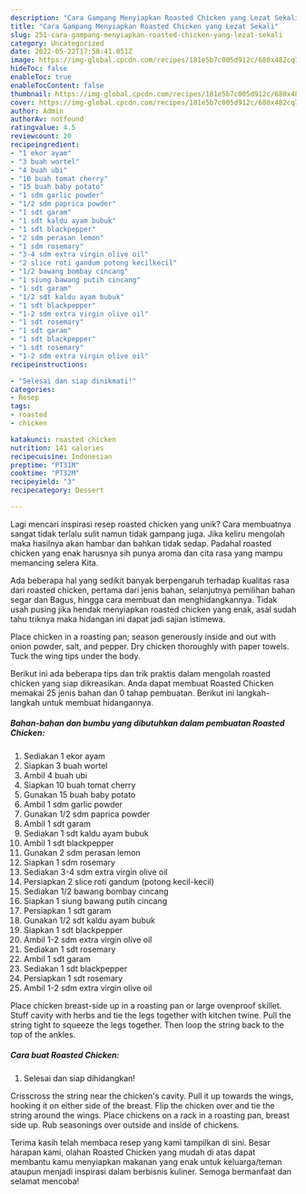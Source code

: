 ```yaml
---
description: "Cara Gampang Menyiapkan Roasted Chicken yang Lezat Sekali"
title: "Cara Gampang Menyiapkan Roasted Chicken yang Lezat Sekali"
slug: 251-cara-gampang-menyiapkan-roasted-chicken-yang-lezat-sekali
category: Uncategorized
date: 2022-05-22T17:58:41.851Z
image: https://img-global.cpcdn.com/recipes/181e5b7c005d912c/680x482cq70/roasted-chicken-foto-resep-utama.jpg
hideToc: false
enableToc: true
enableTocContent: false
thumbnail: https://img-global.cpcdn.com/recipes/181e5b7c005d912c/680x482cq70/roasted-chicken-foto-resep-utama.jpg
cover: https://img-global.cpcdn.com/recipes/181e5b7c005d912c/680x482cq70/roasted-chicken-foto-resep-utama.jpg
author: Admin
authorAv: notfound
ratingvalue: 4.5
reviewcount: 20
recipeingredient:
- "1 ekor ayam"
- "3 buah wortel"
- "4 buah ubi"
- "10 buah tomat cherry"
- "15 buah baby potato"
- "1 sdm garlic powder"
- "1/2 sdm paprica powder"
- "1 sdt garam"
- "1 sdt kaldu ayam bubuk"
- "1 sdt blackpepper"
- "2 sdm perasan lemon"
- "1 sdm rosemary"
- "3-4 sdm extra virgin olive oil"
- "2 slice roti gandum potong kecilkecil"
- "1/2 bawang bombay cincang"
- "1 siung bawang putih cincang"
- "1 sdt garam"
- "1/2 sdt kaldu ayam bubuk"
- "1 sdt blackpepper"
- "1-2 sdm extra virgin olive oil"
- "1 sdt rosemary"
- "1 sdt garam"
- "1 sdt blackpepper"
- "1 sdt rosemary"
- "1-2 sdm extra virgin olive oil"
recipeinstructions:

- "Selesai dan siap dinikmati!"
categories:
- Resep
tags:
- roasted
- chicken

katakunci: roasted chicken 
nutrition: 141 calories
recipecuisine: Indonesian
preptime: "PT31M"
cooktime: "PT32M"
recipeyield: "3"
recipecategory: Dessert

---
```





Lagi mencari inspirasi resep roasted chicken yang unik? Cara membuatnya sangat tidak terlalu sulit namun tidak gampang juga. Jika keliru mengolah maka hasilnya akan hambar dan bahkan tidak sedap. Padahal roasted chicken yang enak harusnya sih punya aroma dan cita rasa yang mampu memancing selera Kita.





Ada beberapa hal yang sedikit banyak berpengaruh terhadap kualitas rasa dari roasted chicken, pertama dari jenis bahan, selanjutnya pemilihan bahan segar dan Bagus, hingga cara membuat dan menghidangkannya. Tidak usah pusing jika hendak menyiapkan roasted chicken yang enak,      asal sudah tahu triknya maka hidangan ini dapat jadi sajian istimewa.














Place chicken in a roasting pan; season generously inside and out with onion powder, salt, and pepper. Dry chicken thoroughly with paper towels. Tuck the wing tips under the body.






Berikut ini ada beberapa tips dan trik praktis dalam mengolah roasted chicken yang siap dikreasikan. Anda dapat membuat Roasted Chicken memakai 25 jenis bahan dan 0 tahap pembuatan. Berikut ini langkah-langkah untuk membuat hidangannya.

<!--inarticleads1-->

##### Bahan-bahan dan bumbu yang dibutuhkan dalam pembuatan Roasted Chicken:

1. Sediakan 1 ekor ayam
1. Siapkan 3 buah wortel
1. Ambil 4 buah ubi
1. Siapkan 10 buah tomat cherry
1. Gunakan 15 buah baby potato
1. Ambil 1 sdm garlic powder
1. Gunakan 1/2 sdm paprica powder
1. Ambil 1 sdt garam
1. Sediakan 1 sdt kaldu ayam bubuk
1. Ambil 1 sdt blackpepper
1. Gunakan 2 sdm perasan lemon
1. Siapkan 1 sdm rosemary
1. Sediakan 3-4 sdm extra virgin olive oil
1. Persiapkan 2 slice roti gandum (potong kecil-kecil)
1. Sediakan 1/2 bawang bombay cincang
1. Siapkan 1 siung bawang putih cincang
1. Persiapkan 1 sdt garam
1. Gunakan 1/2 sdt kaldu ayam bubuk
1. Siapkan 1 sdt blackpepper
1. Ambil 1-2 sdm extra virgin olive oil
1. Sediakan 1 sdt rosemary
1. Ambil 1 sdt garam
1. Sediakan 1 sdt blackpepper
1. Persiapkan 1 sdt rosemary
1. Ambil 1-2 sdm extra virgin olive oil


Place chicken breast-side up in a roasting pan or large ovenproof skillet. Stuff cavity with herbs and tie the legs together with kitchen twine. Pull the string tight to squeeze the legs together. Then loop the string back to the top of the ankles. 

<!--inarticleads2-->

##### Cara buat Roasted Chicken:


1. Selesai dan siap dihidangkan!

Crisscross the string near the chicken&#39;s cavity. Pull it up towards the wings, hooking it on either side of the breast. Flip the chicken over and tie the string around the wings. Place chickens on a rack in a roasting pan, breast side up. Rub seasonings over outside and inside of chickens. 

Terima kasih telah membaca resep yang kami tampilkan di sini. Besar harapan kami, olahan Roasted Chicken yang mudah di atas dapat membantu kamu menyiapkan makanan yang enak untuk keluarga/teman ataupun menjadi inspirasi dalam berbisnis kuliner. Semoga bermanfaat dan selamat mencoba!
